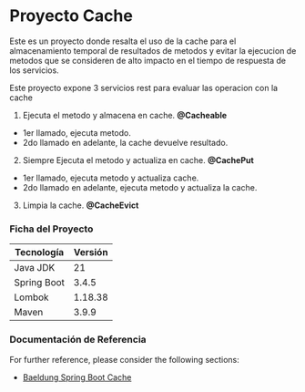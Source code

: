 # Proyecto Cache

Este es un proyecto donde resalta el uso de la cache para el almacenamiento temporal de resultados de metodos y evitar la ejecucion de metodos que se consideren de alto impacto en el tiempo de respuesta de los servicios.

Este proyecto expone 3 servicios rest para evaluar las operacion con la cache
1. Ejecuta el metodo y almacena en cache. **@Cacheable**
  - 1er llamado, ejecuta metodo.
  - 2do llamado en adelante, la cache devuelve resultado.
2. Siempre Ejecuta el metodo y actualiza en cache. **@CachePut**
  - 1er llamado, ejecuta metodo y actualiza cache.
  - 2do llamado en adelante, ejecuta metodo  y actualiza la cache.
3. Limpia la cache. **@CacheEvict**

### Ficha del Proyecto
| Tecnología  | Versión |
|-------------|---------|
| Java JDK    | 21      |
| Spring Boot | 3.4.5   |
| Lombok      | 1.18.38 |
| Maven       | 3.9.9   | 

### Documentación de Referencia
For further reference, please consider the following sections:

* [Baeldung Spring Boot Cache](https://www.baeldung.com/spring-cache-tutorial)